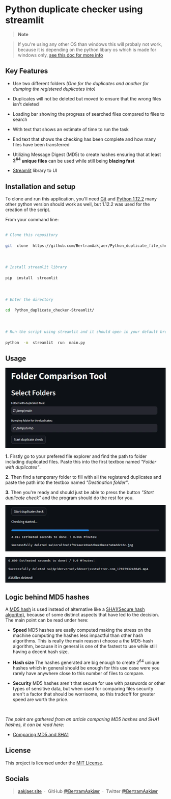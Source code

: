 
#  **Python duplicate checker using streamlit**

>  **Note**

>  If you're using any other OS than windows this will probaly not work, because it is depending on the python libary os which is made for windows only, [see this doc for more info](https://docs.python.org/3/library/os.html)

  

##  **Key Features**

  

*  Use two different folders *(One for the duplicates and another for dumping the registered duplicates into)*

*  Duplicates will not be deleted but moved to ensure that the wrong files isn't deleted

*  Loading bar showing the progress of searched files compared to files to search

-  With text that shows an estimate of time to run the task

*  End text that shows the checking has been complete and how many files have been transferred

* Utilizing Message Digest (MD5) to create hashes ensuring that at least **$2^{64}$ unique files** can be used while still being **blazing fast**

*  [Streamlit](https://streamlit.io/) library to UI

  
  

##  **Installation and setup**

  

To clone and run this application, you'll need [Git](https://git-scm.com) and [Python 1.12.2](https://www.python.org/downloads/?ref=gfxhacks.com) many other python version should work as well, but 1.12.2 was used for the creation of the script.

  

From your command line:

```bash

# Clone this repository

git  clone  https://github.com/BertramAakjaer/Python_duplicate_file_checker.git

  

# Install streamlit library

pip  install  streamlit

  

# Enter the directory

cd  Python_duplicate_checker-Streamlit/

  

# Run the script using streamlit and it should open in your default browser

python  -m  streamlit  run  main.py

```

##  **Usage**

![Image](screenshots/folders_screenshot.webp)

  

**1.** Firstly go to your prefered file explorer and find the path to folder including duplicated files. Paste this into the first textbox named *"Folder with duplicates"*.

**2.** Then find a temporary folder to fill with all the registered duplicates and paste the path into the textbox named *"Destination folder"*.

**3.** Then you're ready and should just be able to press the button *"Start duplicate check"* and the program should do the rest for you.

  
![Image](screenshots/progress_screenshot.webp)

![Image](screenshots/deleted_files_screenshot.webp)

## **Logic behind MD5 hashes**  
A [MD5 hash](https://en.wikipedia.org/wiki/MD5) is used instead of alternative like a [SHA1(Secure hash algoritm)](https://en.wikipedia.org/wiki/SHA-1), because of some distinct aspects that have led to the decision. The main point can be read under here:

- **Speed**
MD5 hashes are easily computed making the stress on the machine computing the hashes less impactful than other hash algorithms. This is really the main reason i choose a the MD5-hash algorithm, because it in general is one of the fastest to use while still having a decent hash size.

- **Hash size**
The hashes generated are big enough to create $2^{64}$ unique hashes which in general should be enough for this use case were you rarely have anywhere close to this number of files to compare.

- **Security**
MD5 hashes aren't that secure for use with passwords or other types of sensitive data, but when used for comparing files security aren't a factor that should be worrisome, so this tradeoff for greater speed are worth the price.


<br/>

*The point are gathered from an article comparing MD5 hashes and SHA1 hashes, it can be read here:*

- [Comparing MD5 and SHA1](https://www.geeksforgeeks.org/difference-between-md5-and-sha1/)



##  **License**

  

This project is licensed under the [MIT License](LICENSE).

  
  

##  **Socials**

>  [aakjaer.site](https://www.aakjaer.site) &nbsp;&middot;&nbsp;
>  GitHub [@BertramAakjær](https://github.com/BertramAakjaer) &nbsp;&middot;&nbsp;
>  Twitter [@BertramAakjær](https://twitter.com/BertramAakjaer)
